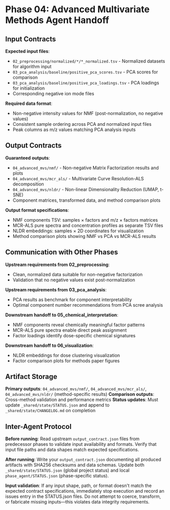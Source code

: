 # Phase 04: Advanced Multivariate Methods Agent Handoff

## Input Contracts

**Expected input files**:
- `02_preprocessing/normalized/*/*_normalized.tsv` - Normalized datasets for algorithm input
- `03_pca_analysis/baseline/positive_pca_scores.tsv` - PCA scores for comparison
- `03_pca_analysis/baseline/positive_pca_loadings.tsv` - PCA loadings for initialization
- Corresponding negative ion mode files

**Required data format**:
- Non-negative intensity values for NMF (post-normalization, no negative values)
- Consistent sample ordering across PCA and normalized input files
- Peak columns as m/z values matching PCA analysis inputs

## Output Contracts

**Guaranteed outputs**:
- `04_advanced_mvs/nmf/` - Non-negative Matrix Factorization results and plots
- `04_advanced_mvs/mcr_als/` - Multivariate Curve Resolution-ALS decomposition
- `04_advanced_mvs/nldr/` - Non-linear Dimensionality Reduction (UMAP, t-SNE)
- Component matrices, transformed data, and method comparison plots

**Output format specifications**:
- NMF components TSV: samples × factors and m/z × factors matrices
- MCR-ALS pure spectra and concentration profiles as separate TSV files
- NLDR embeddings: samples × 2D coordinates for visualization
- Method comparison plots showing NMF vs PCA vs MCR-ALS results

## Communication with Other Phases

**Upstream requirements from 02_preprocessing**:
- Clean, normalized data suitable for non-negative factorization
- Validation that no negative values exist post-normalization

**Upstream requirements from 03_pca_analysis**:
- PCA results as benchmark for component interpretability
- Optimal component number recommendations from PCA scree analysis

**Downstream handoff to 05_chemical_interpretation**:
- NMF components reveal chemically meaningful factor patterns
- MCR-ALS pure spectra enable direct peak assignment
- Factor loadings identify dose-specific chemical signatures

**Downstream handoff to 06_visualization**:
- NLDR embeddings for dose clustering visualization
- Factor comparison plots for methods paper figures

## Artifact Storage

**Primary outputs**: `04_advanced_mvs/nmf/`, `04_advanced_mvs/mcr_als/`, `04_advanced_mvs/nldr/` (method-specific results)
**Comparison outputs**: Cross-method validation and performance metrics
**Status updates**: Must update `_shared/state/STATUS.json` and append to `_shared/state/CHANGELOG.md` on completion

## Inter-Agent Protocol

**Before running**: Read upstream `output_contract.json` files from predecessor phases to validate input availability and formats. Verify that input file paths and data shapes match expected specifications.

**After running**: Write your `output_contract.json` documenting all produced artifacts with SHA256 checksums and data schemas. Update both `_shared/state/STATUS.json` (global project status) and local `phase_agent/STATUS.json` (phase-specific status).

**Input validation**: If any input shape, path, or format doesn't match the expected contract specifications, immediately stop execution and record an issues entry in the STATUS.json files. Do not attempt to coerce, transform, or fabricate missing inputs—this violates data integrity requirements.